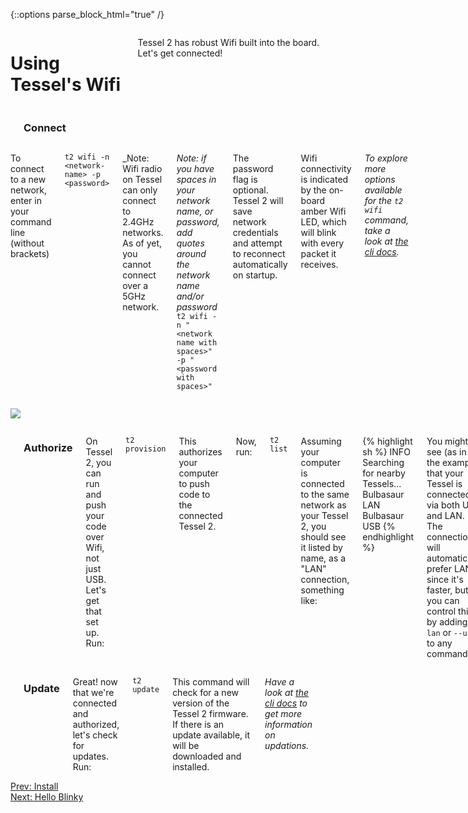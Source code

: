 {::options parse_block_html="true" /}

<div class="row">
<div class="large-12 columns">

# Using Tessel's Wifi

Tessel 2 has robust Wifi built into the board. Let's get connected!

</div>
</div>
<div class="row">
<div class="large-12 columns">

<hr>

### Connect

</div>
</div>
<div class="row">
<div class="large-6 columns">

To connect to a new network, enter in your command line (without brackets)

`t2 wifi -n <network-name> -p <password>`  

_Note: Wifi radio on Tessel can only connect to 2.4GHz networks. As of yet, you cannot connect over a 5GHz network.

_Note: if you have spaces in your network name, or password, add quotes around the network name and/or password_
`t2 wifi -n "<network name with spaces>" -p "<password with spaces>"`

The password flag is optional. Tessel 2 will save network credentials and attempt to reconnect automatically on startup.

Wifi connectivity is indicated by the on-board amber Wifi LED, which will blink with every packet it receives.

_To explore more options available for the `t2 wifi` command, take a look at [the cli docs](https://tessel.gitbooks.io/t2-docs/content/API/CLI.html#using-wifi)._

</div>
<div class="large-6 columns">

![](http://i.imgur.com/91pkDCQ.gif)

</div>
</div>
<div class="row">
<div class="large-12 columns">

<hr>

### Authorize

On Tessel 2, you can run and push your code over Wifi, not just USB. Let's get that set up. Run:

`t2 provision`

This authorizes your computer to push code to the connected Tessel 2.

Now, run:

`t2 list`

Assuming your computer is connected to the same network as your Tessel 2, you should see it listed by name, as a "LAN" connection, something like:

{% highlight sh %}
INFO Searching for nearby Tessels...
	Bulbasaur	LAN
	Bulbasaur	USB
{% endhighlight %}

You might see (as in the example) that your Tessel is connected via both USB and LAN. The connection will automatically prefer LAN, since it's faster, but you can control this by adding `--lan` or `--usb` to any command.

</div>
</div>

<div class="row">
<div class="large-12 columns">

<hr>

### Update

Great! now that we're connected and authorized, let's check for updates. Run:

`t2 update`

This command will check for a new version of the Tessel 2 firmware. If there is an update available, it will be downloaded and installed.

_Have a look at [the cli docs](https://tessel.gitbooks.io/t2-docs/content/API/CLI.html#updating-tessel-2-on-board-osfirmware) to get more information on updations._

<div class="greyBar"></div>
</div>
</div>

<div class="row">
<div class="large-6 columns left">
  <a href="index.html" class="bottomButton button">Prev: Install</a>
</div>

<div class="large-6 columns right">
  <a href="blinky.html" class= "bottomButton right button">Next: Hello Blinky</a>
</div>
</div>
